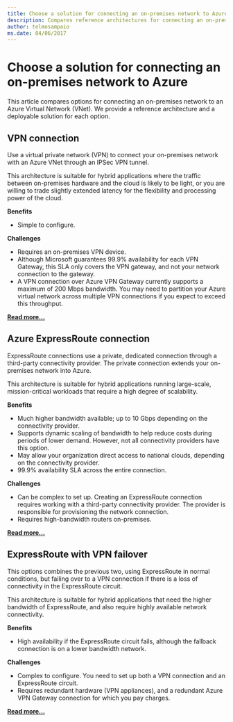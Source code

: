 ```yaml
---
title: Choose a solution for connecting an on-premises network to Azure
description: Compares reference architectures for connecting an on-premises network to Azure.
author: telmosampaio
ms.date: 04/06/2017
---
```


# Choose a solution for connecting an on-premises network to Azure

This article compares options for connecting an on-premises network to an Azure Virtual Network (VNet). We provide a reference architecture and a deployable solution for each option.

## VPN connection

Use a virtual private network (VPN) to connect your on-premises network with an Azure VNet through an IPSec VPN tunnel.

This architecture is suitable for hybrid applications where the traffic between on-premises hardware and the cloud is likely to be light, or you are willing to trade slightly extended latency for the flexibility and processing power of the cloud.

**Benefits**

- Simple to configure.

**Challenges**

- Requires an on-premises VPN device.
- Although Microsoft guarantees 99.9% availability for each VPN Gateway, this SLA only covers the VPN gateway, and not your network connection to the gateway.
- A VPN connection over Azure VPN Gateway currently supports a maximum of 200 Mbps bandwidth. You may need to partition your Azure virtual network across multiple VPN connections if you expect to exceed this throughput.

**[Read more...][vpn]**

## Azure ExpressRoute connection

ExpressRoute connections use a private, dedicated connection through a third-party connectivity provider. The private connection extends your on-premises network into Azure. 

This architecture is suitable for hybrid applications running large-scale, mission-critical workloads that require a high degree of scalability. 

**Benefits**

- Much higher bandwidth available; up to 10 Gbps depending on the connectivity provider.
- Supports dynamic scaling of bandwidth to help reduce costs during periods of lower demand. However, not all connectivity providers have this option.
- May allow your organization direct access to national clouds, depending on the connectivity provider.
- 99.9% availability SLA across the entire connection.

**Challenges**

- Can be complex to set up. Creating an ExpressRoute connection requires working with a third-party connectivity provider. The provider is responsible for provisioning the network connection.
- Requires high-bandwidth routers on-premises.

**[Read more...][expressroute]**

## ExpressRoute with VPN failover

This options combines the previous two, using ExpressRoute in normal conditions, but failing over to a VPN connection if there is a loss of connectivity in the ExpressRoute circuit.

This architecture is suitable for hybrid applications that need the higher bandwidth of ExpressRoute, and also require highly available network connectivity. 

**Benefits**

- High availability if the ExpressRoute circuit fails, although the fallback connection is on a lower bandwidth network.

**Challenges**

- Complex to configure. You need to set up both a VPN connection and an ExpressRoute circuit.
- Requires redundant hardware (VPN appliances), and a redundant Azure VPN Gateway connection for which you pay charges.

**[Read more...][expressroute-vpn-failover]**

<!-- links -->
[expressroute]: ./expressroute.md
[expressroute-vpn-failover]: ./expressroute-vpn-failover.md
[vpn]: ./vpn.md